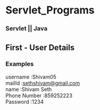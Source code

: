 # Servlet_Programs
### Servlet || Java

## First - User Details
### Examples 
username :Shivam05 <br>
mailId :sethshivam@gmail.com  <br>
name :Shivam Seth  <br>
Phone Number :859252223  <br>
Password :1234 <br>
